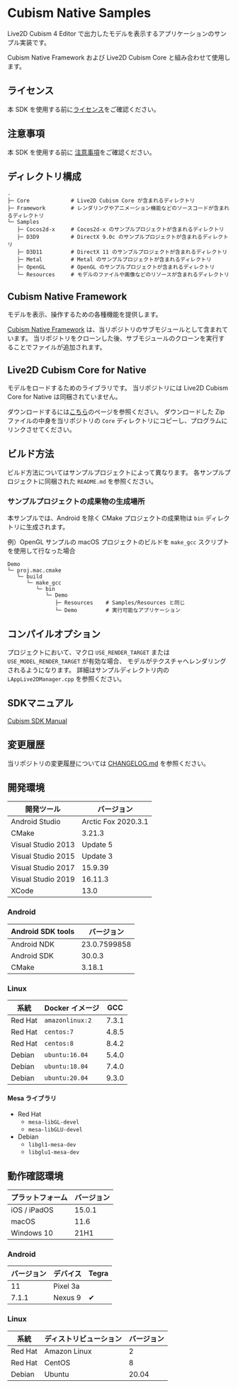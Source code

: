 # Cubism Native Samples

Live2D Cubism 4 Editor で出力したモデルを表示するアプリケーションのサンプル実装です。

Cubism Native Framework および Live2D Cubism Core と組み合わせて使用します。


## ライセンス

本 SDK を使用する前に[ライセンス](LICENSE.md)をご確認ください。


## 注意事項

本 SDK を使用する前に [注意事項](NOTICE.md)をご確認ください。


## ディレクトリ構成

```
.
├─ Core             # Live2D Cubism Core が含まれるディレクトリ
├─ Framework        # レンダリングやアニメーション機能などのソースコードが含まれるディレクトリ
└─ Samples
   ├─ Cocos2d-x     # Cocos2d-x のサンプルプロジェクトが含まれるディレクトリ
   ├─ D3D9          # DirectX 9.0c のサンプルプロジェクトが含まれるディレクトリ
   ├─ D3D11         # DirectX 11 のサンプルプロジェクトが含まれるディレクトリ
   ├─ Metal         # Metal のサンプルプロジェクトが含まれるディレクトリ
   ├─ OpenGL        # OpenGL のサンプルプロジェクトが含まれるディレクトリ
   └─ Resources     # モデルのファイルや画像などのリソースが含まれるディレクトリ
```


## Cubism Native Framework

モデルを表示、操作するための各種機能を提供します。

[Cubism Native Framework] は、当リポジトリのサブモジュールとして含まれています。
当リポジトリをクローンした後、サブモジュールのクローンを実行することでファイルが追加されます。

[Cubism Native Framework]: (https://github.com/Live2D/CubismNativeFramework)


## Live2D Cubism Core for Native

モデルをロードするためのライブラリです。
当リポジトリには Live2D Cubism Core for Native は同梱されていません。

ダウンロードするには[こちら](https://www.live2d.com/download/cubism-sdk/download-native/)のページを参照ください。
ダウンロードした Zip ファイルの中身を当リポジトリの `Core` ディレクトリにコピーし、プログラムにリンクさせてください。


## ビルド方法

ビルド方法についてはサンプルプロジェクトによって異なります。
各サンプルプロジェクトに同梱された `README.md` を参照ください。

### サンプルプロジェクトの成果物の生成場所

本サンプルでは、Android を除く CMake プロジェクトの成果物は `bin` ディレクトリに生成されます。

例）OpenGL サンプルの macOS プロジェクトのビルドを `make_gcc` スクリプトを使用して行なった場合
```
Demo
└─ proj.mac.cmake
   └─ build
      └─ make_gcc
         └─ bin
            └─ Demo
               ├─ Resources    # Samples/Resources と同じ
               └─ Demo         # 実行可能なアプリケーション
```


## コンパイルオプション

プロジェクトにおいて、マクロ `USE_RENDER_TARGET` または `USE_MODEL_RENDER_TARGET` が有効な場合、
モデルがテクスチャへレンダリングされるようになります。
詳細はサンプルディレクトリ内の `LAppLive2DManager.cpp` を参照ください。


## SDKマニュアル

[Cubism SDK Manual](https://docs.live2d.com/cubism-sdk-manual/top/)


## 変更履歴

当リポジトリの変更履歴については [CHANGELOG.md](CHANGELOG.md) を参照ください。


## 開発環境

| 開発ツール | バージョン |
| --- | --- |
| Android Studio | Arctic Fox 2020.3.1 |
| CMake | 3.21.3 |
| Visual Studio 2013 | Update 5 |
| Visual Studio 2015 | Update 3 |
| Visual Studio 2017 | 15.9.39 |
| Visual Studio 2019 | 16.11.3 |
| XCode | 13.0 |

### Android

| Android SDK tools | バージョン |
| --- | --- |
| Android NDK | 23.0.7599858 |
| Android SDK | 30.0.3 |
| CMake | 3.18.1 |

### Linux

| 系統 | Docker イメージ | GCC |
| --- | --- | --- |
| Red Hat | `amazonlinux:2` | 7.3.1 |
| Red Hat | `centos:7` | 4.8.5 |
| Red Hat | `centos:8` | 8.4.2 |
| Debian | `ubuntu:16.04` | 5.4.0 |
| Debian | `ubuntu:18.04` | 7.4.0 |
| Debian | `ubuntu:20.04` | 9.3.0 |

#### Mesa ライブラリ

* Red Hat
  * `mesa-libGL-devel`
  * `mesa-libGLU-devel`
* Debian
  * `libgl1-mesa-dev`
  * `libglu1-mesa-dev`


## 動作確認環境

| プラットフォーム | バージョン |
| --- | --- |
| iOS / iPadOS | 15.0.1 |
| macOS | 11.6 |
| Windows 10 | 21H1 |

### Android

| バージョン | デバイス | Tegra |
| --- | --- | --- |
| 11 | Pixel 3a | |
| 7.1.1 | Nexus 9 | ✔︎ |

### Linux

| 系統 | ディストリビューション | バージョン |
| --- | --- | --- |
| Red Hat | Amazon Linux | 2 |
| Red Hat | CentOS | 8 |
| Debian | Ubuntu | 20.04 |
